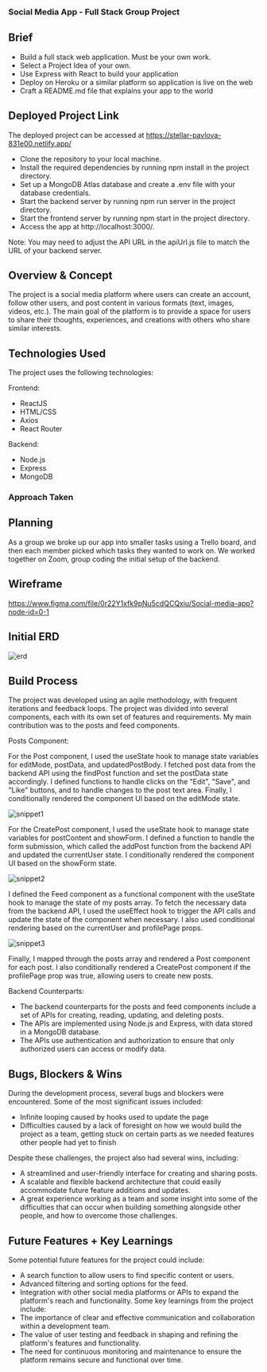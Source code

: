 ### Social Media App - Full Stack Group Project

## Brief

- Build a full stack web application. Must be your own work.
- Select a Project Idea of your own.
- Use Express with React to build your application
- Deploy on Heroku or a similar platform so application is live on the web
- Craft a README.md file that explains your app to the world

## Deployed Project Link

The deployed project can be accessed at https://stellar-pavlova-831e00.netlify.app/

- Clone the repository to your local machine.
- Install the required dependencies by running npm install in the project directory.
- Set up a MongoDB Atlas database and create a .env file with your database credentials. 
- Start the backend server by running npm run server in the project directory.
- Start the frontend server by running npm start in the project directory.
- Access the app at http://localhost:3000/.

Note: You may need to adjust the API URL in the apiUrl.js file to match the URL of your backend server.

## Overview & Concept

The project is a social media platform where users can create an account, follow other users, and post content in various formats (text, images, videos, etc.). The main goal of the platform is to provide a space for users to share their thoughts, experiences, and creations with others who share similar interests.

## Technologies Used

The project uses the following technologies:

Frontend:
- ReactJS
- HTML/CSS
- Axios
- React Router

Backend: 
- Node.js
- Express
- MongoDB

### Approach Taken

## Planning

As a group we broke up our app into smaller tasks using a Trello board, and then each member picked which tasks they wanted to work on. We worked together on Zoom, group coding the initial setup of the backend. 

## Wireframe

https://www.figma.com/file/0r22Y1xfk9pNu5cdQCQxiu/Social-media-app?node-id=0-1

## Initial ERD

![erd](https://i.imgur.com/PgOxe8H.png)

## Build Process 

The project was developed using an agile methodology, with frequent iterations and feedback loops. The project was divided into several components, each with its own set of features and requirements. My main contribution was to the posts and feed components.

Posts Component:

For the Post component, I used the useState hook to manage state variables for editMode, postData, and updatedPostBody. I fetched post data from the backend API using the findPost function and set the postData state accordingly. I defined functions to handle clicks on the "Edit", "Save", and "Like" buttons, and to handle changes to the post text area. Finally, I conditionally rendered the component UI based on the editMode state.

![snippet1](https://i.imgur.com/G3t4mfE.png)

For the CreatePost component, I used the useState hook to manage state variables for postContent and showForm. I defined a function to handle the form submission, which called the addPost function from the backend API and updated the currentUser state. I conditionally rendered the component UI based on the showForm state.

![snippet2](https://i.imgur.com/DCamqWl.png)

I defined the Feed component as a functional component with the useState hook to manage the state of my posts array. To fetch the necessary data from the backend API, I used the useEffect hook to trigger the API calls and update the state of the component when necessary. I also used conditional rendering based on the currentUser and profilePage props.

![snippet3](https://i.imgur.com/AAU5a2g.png)

Finally, I mapped through the posts array and rendered a Post component for each post. I also conditionally rendered a CreatePost component if the profilePage prop was true, allowing users to create new posts.


Backend Counterparts:
- The backend counterparts for the posts and feed components include a set of APIs for creating, reading, updating, and deleting posts.
- The APIs are implemented using Node.js and Express, with data stored in a MongoDB database.
- The APIs use authentication and authorization to ensure that only authorized users can access or modify data.

## Bugs, Blockers & Wins

During the development process, several bugs and blockers were encountered. Some of the most significant issues included:
- Infinite looping caused by hooks used to update the page
- Difficulties caused by a lack of foresight on how we would build the project as a team, getting stuck on certain parts as we needed features other people had yet to finish



Despite these challenges, the project also had several wins, including:
- A streamlined and user-friendly interface for creating and sharing posts.
- A scalable and flexible backend architecture that could easily accommodate future feature additions and updates.
- A great experience working as a team and some insight into some of the difficulties that can occur when building something alongside other people, and how to overcome those challenges.

## Future Features + Key Learnings

Some potential future features for the project could include:
- A search function to allow users to find specific content or users.
- Advanced filtering and sorting options for the feed.
- Integration with other social media platforms or APIs to expand the platform's reach and functionality.
Some key learnings from the project include:
- The importance of clear and effective communication and collaboration within a development team.
- The value of user testing and feedback in shaping and refining the platform's features and functionality.
- The need for continuous monitoring and maintenance to ensure the platform remains secure and functional over time.
